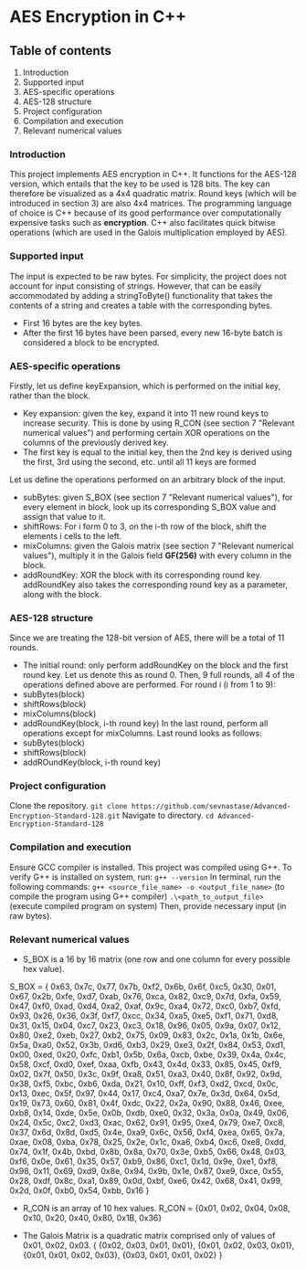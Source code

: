 # AES Encryption in C++

## Table of contents

1. Introduction
2. Supported input
3. AES-specific operations
4. AES-128 structure
5. Project configuration
6. Compilation and execution
7. Relevant numerical values

### Introduction 

This project implements AES encryption in C++. It functions for the AES-128 version, which entails that the key to be used is 128 bits.
The key can therefore be visualized as a 4x4 quadratic matrix. Round keys (which will be introduced in section 3) are also 4x4 matrices.
The programming language of choice is C++ because of its good performance over computationally expensive tasks such as **encryption**. 
C++ also facilitates quick bitwise operations (which are used in the Galois multiplication employed by AES).  

### Supported input

The input is expected to be raw bytes. For simplicity, the project does not account for input consisting of strings. 
However, that can be easily accommodated by adding a stringToByte() functionality that takes the contents of a string and creates a table with the corresponding bytes.
- First 16 bytes are the key bytes.
- After the first 16 bytes have been parsed, every new 16-byte batch is considered a block to be encrypted.

### AES-specific operations

Firstly, let us define keyExpansion, which is performed on the initial key, rather than the block.
- Key expansion: given the key, expand it into 11 new round keys to increase security. This is done by using R_CON (see section 7 "Relevant numerical values") and performing certain XOR operations on the columns of the previously derived key.
- The first key is equal to the initial key, then the 2nd key is derived using the first, 3rd using the second, etc. until all 11 keys are formed

Let us define the operations performed on an arbitrary block of the input.
- subBytes: given S_BOX (see section 7 "Relevant numerical values"), for every element in block, look up its corresponding S_BOX value and assign that value to it.
- shiftRows: For i form 0 to 3, on the i-th row of the block, shift the elements i cells to the left.
- mixColumns: given the Galois matrix (see section 7 "Relevant numerical values"), multiply it in the Galois field **GF(256)** with every column in the block. 
- addRoundKey: XOR the block with its corresponding round key. addRoundKey also takes the corresponding round key as a parameter, along with the block.

### AES-128 structure

Since we are treating the 128-bit version of AES, there will be a total of 11 rounds.
- The initial round: only perform addRoundKey on the block and the first round key. Let us denote this as round 0.
Then, 9 full rounds, all 4 of the operations defined above are performed. For round i (i from 1 to 9):
- subBytes(block)
- shiftRows(block)
- mixColumns(block)
- addRoundKey(block, i-th round key)
In the last round, perform all operations except for mixColumns. Last round looks as follows:
- subBytes(block)
- shiftRows(block)
- addROundKey(block, i-th round key)

### Project configuration

Clone the repository.
`git clone https://github.com/sevnastase/Advanced-Encryption-Standard-128.git`
Navigate to directory.
`cd Advanced-Encryption-Standard-128`


### Compilation and execution

Ensure GCC compiler is installed. This project was compiled using G++. To verify G++ is installed on system, run: `g++ --version`
In terminal, run the following commands:
`g++ <source_file_name> -o <output_file_name>` (to compile the program using G++ compiler)
`.\<path_to_output_file>` (execute compiled program on system)
Then, provide necessary input (in raw bytes).

### Relevant numerical values

- S_BOX is a 16 by 16 matrix (one row and one column for every possible hex value).
  
S_BOX = {
    0x63, 0x7c, 0x77, 0x7b, 0xf2, 0x6b, 0x6f, 0xc5, 0x30, 0x01, 0x67, 0x2b, 0xfe, 0xd7, 0xab, 0x76,
    0xca, 0x82, 0xc9, 0x7d, 0xfa, 0x59, 0x47, 0xf0, 0xad, 0xd4, 0xa2, 0xaf, 0x9c, 0xa4, 0x72, 0xc0,
    0xb7, 0xfd, 0x93, 0x26, 0x36, 0x3f, 0xf7, 0xcc, 0x34, 0xa5, 0xe5, 0xf1, 0x71, 0xd8, 0x31, 0x15,
    0x04, 0xc7, 0x23, 0xc3, 0x18, 0x96, 0x05, 0x9a, 0x07, 0x12, 0x80, 0xe2, 0xeb, 0x27, 0xb2, 0x75,
    0x09, 0x83, 0x2c, 0x1a, 0x1b, 0x6e, 0x5a, 0xa0, 0x52, 0x3b, 0xd6, 0xb3, 0x29, 0xe3, 0x2f, 0x84,
    0x53, 0xd1, 0x00, 0xed, 0x20, 0xfc, 0xb1, 0x5b, 0x6a, 0xcb, 0xbe, 0x39, 0x4a, 0x4c, 0x58, 0xcf,
    0xd0, 0xef, 0xaa, 0xfb, 0x43, 0x4d, 0x33, 0x85, 0x45, 0xf9, 0x02, 0x7f, 0x50, 0x3c, 0x9f, 0xa8,
    0x51, 0xa3, 0x40, 0x8f, 0x92, 0x9d, 0x38, 0xf5, 0xbc, 0xb6, 0xda, 0x21, 0x10, 0xff, 0xf3, 0xd2,
    0xcd, 0x0c, 0x13, 0xec, 0x5f, 0x97, 0x44, 0x17, 0xc4, 0xa7, 0x7e, 0x3d, 0x64, 0x5d, 0x19, 0x73,
    0x60, 0x81, 0x4f, 0xdc, 0x22, 0x2a, 0x90, 0x88, 0x46, 0xee, 0xb8, 0x14, 0xde, 0x5e, 0x0b, 0xdb,
    0xe0, 0x32, 0x3a, 0x0a, 0x49, 0x06, 0x24, 0x5c, 0xc2, 0xd3, 0xac, 0x62, 0x91, 0x95, 0xe4, 0x79,
    0xe7, 0xc8, 0x37, 0x6d, 0x8d, 0xd5, 0x4e, 0xa9, 0x6c, 0x56, 0xf4, 0xea, 0x65, 0x7a, 0xae, 0x08,
    0xba, 0x78, 0x25, 0x2e, 0x1c, 0xa6, 0xb4, 0xc6, 0xe8, 0xdd, 0x74, 0x1f, 0x4b, 0xbd, 0x8b, 0x8a,
    0x70, 0x3e, 0xb5, 0x66, 0x48, 0x03, 0xf6, 0x0e, 0x61, 0x35, 0x57, 0xb9, 0x86, 0xc1, 0x1d, 0x9e,
    0xe1, 0xf8, 0x98, 0x11, 0x69, 0xd9, 0x8e, 0x94, 0x9b, 0x1e, 0x87, 0xe9, 0xce, 0x55, 0x28, 0xdf,
    0x8c, 0xa1, 0x89, 0x0d, 0xbf, 0xe6, 0x42, 0x68, 0x41, 0x99, 0x2d, 0x0f, 0xb0, 0x54, 0xbb, 0x16
}
    
- R_CON is an array of 10 hex values.
R_CON = {0x01, 0x02, 0x04, 0x08, 0x10, 0x20, 0x40, 0x80, 0x1B, 0x36}

- The Galois Matrix is a quadratic matrix comprised only of values of 0x01, 0x02, 0x03.
{
  {0x02, 0x03, 0x01, 0x01},
  {0x01, 0x02, 0x03, 0x01},
  {0x01, 0x01, 0x02, 0x03},
  {0x03, 0x01, 0x01, 0x02}
}


